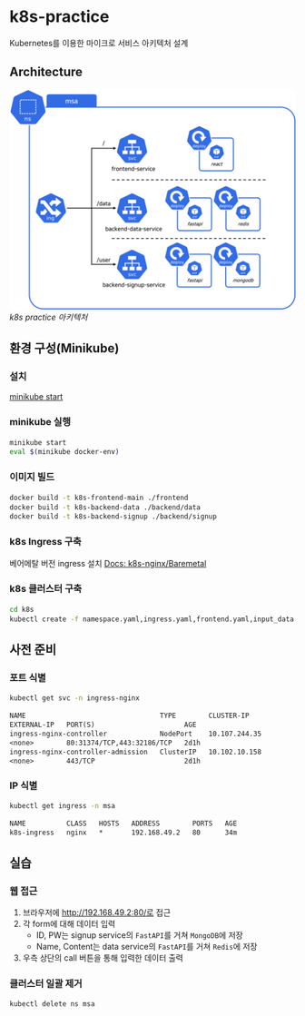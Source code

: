 # k8s-practice
Kubernetes를 이용한 마이크로 서비스 아키텍처 설계

## Architecture
![architecture](assets/k8s-practice-architecture.png)
_k8s practice 아키텍처_

## 환경 구성(Minikube)
### 설치
[minikube start](https://minikube.sigs.k8s.io/docs/start/)

### minikube 실행
```bash
minikube start
eval $(minikube docker-env)
```

### 이미지 빌드
```bash
docker build -t k8s-frontend-main ./frontend
docker build -t k8s-backend-data ./backend/data
docker build -t k8s-backend-signup ./backend/signup
```

### k8s Ingress 구축
베어메탈 버전 ingress 설치 [Docs: k8s-nginx/Baremetal](https://kubernetes.github.io/ingress-nginx/deploy/#bare-metal-clusters)

### k8s 클러스터 구축
```bash
cd k8s
kubectl create -f namespace.yaml,ingress.yaml,frontend.yaml,input_data.yaml,signup.yaml
```

## 사전 준비
### 포트 식별
```bash
kubectl get svc -n ingress-nginx
```
```
NAME                                 TYPE        CLUSTER-IP      EXTERNAL-IP   PORT(S)                      AGE
ingress-nginx-controller             NodePort    10.107.244.35   <none>        80:31374/TCP,443:32186/TCP   2d1h
ingress-nginx-controller-admission   ClusterIP   10.102.10.158   <none>        443/TCP                      2d1h
```

### IP 식별
```bash
kubectl get ingress -n msa
```
```
NAME          CLASS   HOSTS   ADDRESS        PORTS   AGE
k8s-ingress   nginx   *       192.168.49.2   80      34m
```

## 실습
### 웹 접근
1. 브라우저에 http://192.168.49.2:80/로 접근
2. 각 form에 대해 데이터 입력
   - ID, PW는 signup service의 `FastAPI`를 거쳐 `MongoDB`에 저장
   - Name, Content는 data service의 `FastAPI`를 거쳐 `Redis`에 저장
3. 우측 상단의 call 버튼을 통해 입력한 데이터 출력

### 클러스터 일괄 제거
```bash
kubectl delete ns msa
```